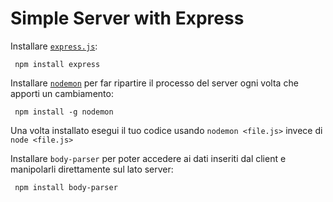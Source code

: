 # Simple Server with Express

Installare [`express.js`](https://expressjs.com/en/starter/installing.html):
```
 npm install express
```
Installare [`nodemon`](https://nodemon.io) per far ripartire il processo del server ogni volta che apporti un cambiamento:
```
 npm install -g nodemon
```
Una volta installato esegui il tuo codice usando `nodemon <file.js>` invece di `node <file.js>`

Installare `body-parser` per poter accedere ai dati inseriti dal client e manipolarli direttamente sul lato server:
```
 npm install body-parser
```